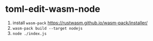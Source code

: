 # toml-edit-wasm-node

1. install `wasm-pack` https://rustwasm.github.io/wasm-pack/installer/
2. `wasm-pack build --target nodejs`
3. `node ./index.js`
